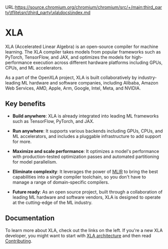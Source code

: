 URL:https://source.chromium.org/chromium/chromium/src/+/main:third_party\tflite\src\third_party\xla\docs\index.md
# XLA

XLA (Accelerated Linear Algebra) is an open-source compiler for machine
learning. The XLA compiler takes models from popular frameworks such as PyTorch,
TensorFlow, and JAX, and optimizes the models for high-performance execution
across different hardware platforms including GPUs, CPUs, and ML accelerators.

As a part of the OpenXLA project, XLA is built collaboratively by
industry-leading ML hardware and software companies, including
Alibaba, Amazon Web Services, AMD, Apple, Arm, Google, Intel, Meta, and NVIDIA.

## Key benefits

-   **Build anywhere**: XLA is already integrated into leading ML frameworks
    such as TensorFlow, PyTorch, and JAX.

-   **Run anywhere**: It supports various backends including GPUs, CPUs, and ML
    accelerators, and includes a pluggable infrastructure to add support for
    more.

-   **Maximize and scale performance**: It optimizes a model's performance with
    production-tested optimization passes and automated partitioning for model
    parallelism.

-   **Eliminate complexity**: It leverages the power of
    [MLIR](https://mlir.llvm.org/) to bring the best capabilities into a single
    compiler toolchain, so you don't have to manage a range of domain-specific
    compilers.

-   **Future ready**: As an open source project, built through a collaboration
    of leading ML hardware and software vendors, XLA is designed to operate at
    the cutting-edge of the ML industry.

## Documentation

To learn more about XLA, check out the links on the left. If you're a new XLA
developer, you might want to start with [XLA architecture](architecture.md) and
then read [Contributing](contributing.md).
